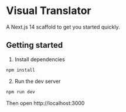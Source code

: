 # Visual Translator

A Next.js 14 scaffold to get you started quickly.

## Getting started

1. Install dependencies

```bash
npm install
```

2. Run the dev server

```bash
npm run dev
```

Then open http://localhost:3000
